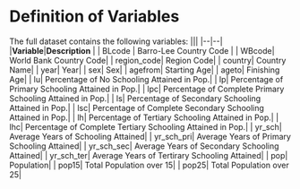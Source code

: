 ﻿
# Definition of Variables

The full dataset contains the following variables:
|||
|--|--|
|**Variable**|**Description**  |
| BLcode | Barro-Lee Country Code |
| WBcode| World Bank Country Code| 
| region_code| Region Code| 
| country| Country Name| 
| year| Year| 
| sex| Sex| 
| agefrom| Starting Age| 
| ageto| Finishing Age| 
| lu| Percentage of No Schooling Attained in Pop.| 
| lp| Percentage of Primary Schooling Attained in Pop.| 
| lpc| Percentage of Complete Primary Schooling Attained in Pop.| 
| ls| Percentage of Secondary Schooling Attained in Pop.| 
| lsc| Percentage of Complete Secondary Schooling Attained in Pop.| 
| lh| Percentage of Tertiary Schooling Attained in Pop.| 
| lhc| Percentage of Complete Tertiary Schooling Attained in Pop.| 
| yr_sch| Average Years of Schooling Attained| 
| yr_sch_pri| Average Years of Primary Schooling Attained| 
| yr_sch_sec| Average Years of Secondary Schooling Attained| 
| yr_sch_ter| Average Years of Tertirary Schooling Attained| 
| pop| Population| 
| pop15| Total Population over 15| 
| pop25| Total Population over 25| 

